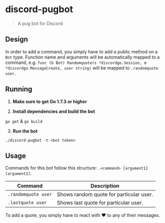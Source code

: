 # discord-pugbot
> A pug bot for Discord

## Design

In order to add a command, you simply have to add a public method on a `Bot` type. Function name and arguments will be automatically mapped to a command, e.g. `func (b Bot) Randomquote(s *discordgo.Session, m *discordgo.MessageCreate, user string)` will be mapped to `.randomquote user`. 

## Running

1. **Make sure to get Go 1.7.3 or higher**

2. **Install dependencies and build the bot**

`go get` & `go build`

3. **Run the bot**

`./discord-pugbot -t <bot token>`

## Usage
Commands for this bot follow this structure: `.<command> [argument1] [argument2]`.

| Command | Description
|---------|-------------|
| `.randomquote user` | Shows random quote for particular user. |
| `.lastquote user` | Shows last quote for particular user. |

To add a quote, you simply have to react with ❤️ to any of their messages.